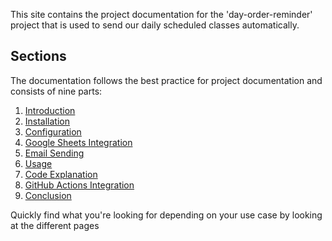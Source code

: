 This site contains the project documentation for the
'day-order-reminder' project that is used to send our
daily scheduled classes automatically.

## Sections

The documentation follows the best practice for project
documentation and consists of nine parts:

1. [Introduction](introduction.md)
2. [Installation](installation.md)
3. [Configuration](configuration.md)
4. [Google Sheets Integration](google_sheets_integration.md)
5. [Email Sending](email_sending.md)
6. [Usage](usage.md)
7. [Code Explanation](code_explanation.md)
8. [GitHub Actions Integration](github_actions_integration.md)
9. [Conclusion](conclusion.md)

Quickly find what you're looking for depending on your 
use case by looking at the different pages
